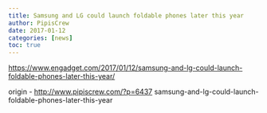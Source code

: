 ```yaml
---
title: Samsung and LG could launch foldable phones later this year
author: PipisCrew
date: 2017-01-12
categories: [news]
toc: true
---
```


https://www.engadget.com/2017/01/12/samsung-and-lg-could-launch-foldable-phones-later-this-year/

origin - http://www.pipiscrew.com/?p=6437 samsung-and-lg-could-launch-foldable-phones-later-this-year